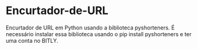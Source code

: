 # Encurtador-de-URL
Encurtador de URL em Python usando a biblioteca pyshorteners. É necessário instalar essa biblioteca usando o pip install pyshorteners e ter uma conta no BITLY.
